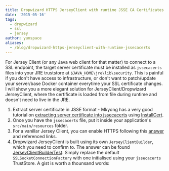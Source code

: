 ```yaml
---
title: Dropwizard HTTPS JerseyClient with runtime JSSE CA Certificates
date: '2015-05-16'
tags:
  - dropwizard
  - ssl
  - jersey
author: yunspace
aliases:
  - /blog/dropwizard-https-jerseyclient-with-runtime-jssecacerts
---
```


For Jersey Client (or any Java web client for that matter) to connect to a SSL endpoint, the target server certificate must be
installed as `jssecacerts` files into your JRE truststore at `$JAVA_HOME\jre\lib\security`. This is painful if you don't have access
to infrastructure, or don't want to patch/update your server/base Docker container everytime your SSL certificate changes. I will
show you a more elegant solution for JerseyClient/Dropwizard JerseyClient, where the certificate is loaded from file during runtime
and doesn't need to live in the JRE.

1. Extract server certificate in JSSE format - Mkyong has a very good tutorial on [extracting server certificate into jssecacerts][mkyong] using [InstallCert][InstallCert].
2. Once you have the `jssecacerts` file, put it inside your application's `src/main/resources` folder.
3. For a vanillar Jersey Client, you can enable HTTPS following this [answer][answer] and referenced links.
4. Dropwizard JerseyClient is built using its own `JerseyClientBuilder`, which you need to confirm to. The answer can be found [JerseyClientBuilderTest][test].
Simply replace the default `SSLSocketConnectionFactory` with one initialised using your `jssecacerts` TrustStore. A gist is worth a thounsand words:
<script src="https://gist.github.com/yunspace/7687f67a8eeade0c92d5.js"></script>

[mkyong]: http://www.mkyong.com/webservices/jax-ws/suncertpathbuilderexception-unable-to-find-valid-certification-path-to-requested-target/
[InstallCert]: https://github.com/escline/InstallCert
[answer]: http://stackoverflow.com/questions/2145431/https-using-jersey-client
[test]: https://github.com/dropwizard/dropwizard/blob/7ce0d065133cf68191389cf129dffa157c239cb0/dropwizard-client/src/test/java/io/dropwizard/client/JerseyClientBuilderTest.java#L280
